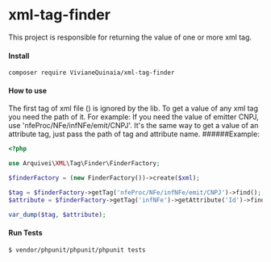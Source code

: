 # xml-tag-finder
 This project is responsible for returning the value of one or more xml tag.

#### Install

```
composer require VivianeQuinaia/xml-tag-finder
```

#### How to use

The first tag of xml file (<?xml?>) is ignored by the lib.
To get a value of any xml tag you need the path of it. 
For example:
If you need the value of emitter CNPJ, use 'nfeProc/NFe/infNFe/emit/CNPJ'.
It's the same way to get a value of an attribute tag, just pass the path of tag and attribute name.
######Example:
```php
<?php

use Arquivei\XML\Tag\Finder\FinderFactory;

$finderFactory = (new FinderFactory())->create($xml);

$tag = $finderFactory->getTag('nfeProc/NFe/infNFe/emit/CNPJ')->find();
$attribute = $finderFactory->getTag('infNFe')->getAttribute('Id')->find();

var_dump($tag, $attribute);
```

#### Run Tests
```
$ vendor/phpunit/phpunit/phpunit tests
```